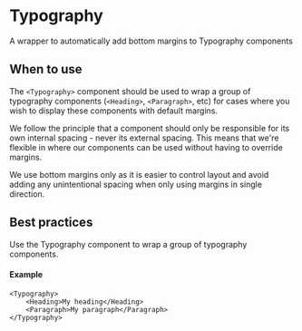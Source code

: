# Typography

A wrapper to automatically add bottom margins to Typography components

## When to use

The `<Typography>` component should be used to wrap a group of typography components (`<Heading>`, `<Paragraph>`, etc) for cases where you wish to display these components with default margins.

We follow the principle that a component should only be responsible for its own internal spacing - never its external spacing. This means that we're flexible in where our components can be used without having to override margins.

We use bottom margins only as it is easier to control layout and avoid adding any unintentional spacing when only using margins in single direction.

## Best practices

Use the Typography component to wrap a group of typography components.

#### Example

```
<Typography>
    <Heading>My heading</Heading>
    <Paragraph>My paragraph</Paragraph>
</Typography>
```
